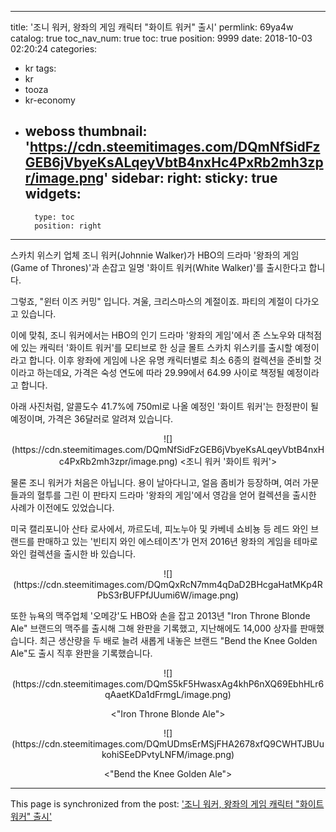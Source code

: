 
---
title: '조니 워커, 왕좌의 게임 캐릭터 "화이트 워커" 출시'
permlink: 69ya4w
catalog: true
toc_nav_num: true
toc: true
position: 9999
date: 2018-10-03 02:20:24
categories:
- kr
tags:
- kr
- tooza
- kr-economy
- weboss
thumbnail: 'https://cdn.steemitimages.com/DQmNfSidFzGEB6jVbyeKsALqeyVbtB4nxHc4PxRb2mh3zpr/image.png'
sidebar:
    right:
        sticky: true
widgets:
    -
        type: toc
        position: right
---


스카치 위스키 업체 조니 워커(Johnnie Walker)가 HBO의 드라마 '왕좌의 게임(Game of Thrones)'과 손잡고 일명 '화이트 워커(White Walker)'를 출시한다고 합니다.

그렇죠, "윈터 이즈 커밍" 입니다. 겨울, 크리스마스의 계절이죠. 파티의 계절이 다가오고 있습니다.

이에 맞춰, 조니 워커에서는 HBO의 인기 드라마 '왕좌의 게임'에서 존 스노우와 대척점에 있는 캐릭터 '화이트 워커'를 모티브로 한 싱글 몰트 스카치 위스키를 출시할 예정이라고 합니다. 이후 왕좌에 게임에 나온 유명 캐릭터별로 최소 6종의 컬렉션을 준비할 것이라고 하는데요, 가격은 숙성 연도에 따라 29.99에서 64.99 사이로 책정될 예정이라고 합니다. 

아래 사진처럼, 알콜도수 41.7%에 750ml로 나올 예정인 '화이트 워커'는 한정판이 될 예정이며, 가격은 36달러로 알려져 있습니다.

<center>
![](https://cdn.steemitimages.com/DQmNfSidFzGEB6jVbyeKsALqeyVbtB4nxHc4PxRb2mh3zpr/image.png)
<조니 워커 '화이트 워커'>
</center>

물론 조니 워커가 처음은 아닙니다. 용이 날아다니고, 얼음 좀비가 등장하며, 여러 가문들과의 혈투를 그린 이 판타지 드라마 '왕좌의 게임'에서 영감을 얻어 컬렉션을 출시한 사례가 이전에도 있었습니다. 

미국 캘리포니아 산타 로사에서, 까르도네, 피노누아 및 카베네 쇼비뇽 등 레드 와인 브랜드를 판매하고 있는 '빈티지 와인 에스테이츠'가 먼저 2016년 왕좌의 게임을 테마로 와인 컬렉션을 출시한 바 있습니다.

<center>
![](https://cdn.steemitimages.com/DQmQxRcN7mm4qDaD2BHcgaHatMKp4RPbS3rBUFPfJUumi6W/image.png)
</center>

또한 뉴욕의 맥주업체 '오메강'도 HBO와 손을 잡고 2013년 "Iron Throne Blonde Ale" 브랜드의 맥주를 출시해 그해 완판을 기록했고, 지난해에도 14,000 상자를 판매했습니다. 최근 생산량을 두 배로 늘려 새롭게 내놓은 브랜드 "Bend the Knee Golden Ale"도  출시 직후 완판을 기록했습니다.

<center>
![](https://cdn.steemitimages.com/DQmS5kF5HwasxAg4khP6nXQ69EbhHLr6qAaetKDa1dFrmgL/image.png)

<"Iron Throne Blonde Ale">
</center>

<center>
![](https://cdn.steemitimages.com/DQmUDmsErMSjFHA2678xfQ9CWHTJBUukohiSEeDPvtyLNFM/image.png)

<"Bend the Knee Golden Ale">
</center>

- - -

This page is synchronized from the post: ['조니 워커, 왕좌의 게임 캐릭터 "화이트 워커" 출시'](https://steemit.com/@pius.pius/69ya4w)
